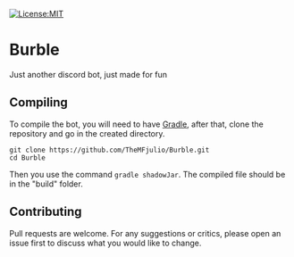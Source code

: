 [![License:MIT](https://img.shields.io/github/license/TheMFjulio/Burble)](LICENSE)
# Burble
Just another discord bot, just made for fun

## Compiling
To compile the bot, you will need to have [Gradle](https://gradle.org/), after that, clone the repository and go in the created directory.
```
git clone https://github.com/TheMFjulio/Burble.git
cd Burble
```
Then you use the command `gradle shadowJar`. The compiled file should be in the "build" folder.

## Contributing
Pull requests are welcome. For any suggestions or critics, please open an issue first to discuss what you would like to change.
